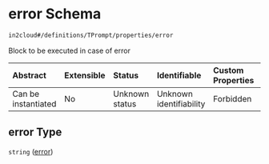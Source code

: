# error Schema

```txt
in2cloud#/definitions/TPrompt/properties/error
```

Block to be executed in case of error

| Abstract            | Extensible | Status         | Identifiable            | Custom Properties | Additional Properties | Access Restrictions | Defined In                                                                     |
| :------------------ | :--------- | :------------- | :---------------------- | :---------------- | :-------------------- | :------------------ | :----------------------------------------------------------------------------- |
| Can be instantiated | No         | Unknown status | Unknown identifiability | Forbidden         | Allowed               | none                | [TDSLRoot.schema.json*](../schema/TDSLRoot.schema.json "open original schema") |

## error Type

`string` ([error](tdslroot-definitions-tprompt-properties-error.md))
